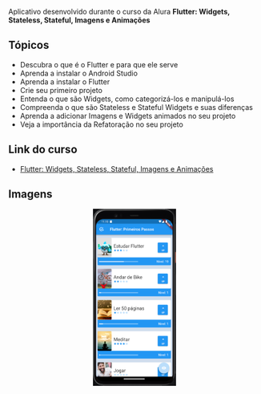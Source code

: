 <p>Aplicativo desenvolvido durante o curso da Alura <strong>Flutter: Widgets, Stateless, Stateful, Imagens e Animações</strong> </p>

<h2>Tópicos</h2>
<ul>
    <li>Descubra o que é o Flutter e para que ele serve</li>
    <li>Aprenda a instalar o Android Studio</li>
    <li>Aprenda a instalar o Flutter</li>
    <li>Crie seu primeiro projeto</li>
    <li>Entenda o que são Widgets, como categorizá-los e manipulá-los</li>
    <li>Compreenda o que são Stateless e Stateful Widgets e suas diferenças</li>
    <li>Aprenda a adicionar Imagens e Widgets animados no seu projeto</li>
    <li>Veja a importância da Refatoração no seu projeto</li>
</ul>

<h2>Link do curso</h2>
<ul>
    <li><a href="https://cursos.alura.com.br/course/flutter-widgets-stateless-stateful-imagens-animacoes">Flutter: Widgets, Stateless, Stateful, Imagens e Animações</a></li>
</ul>

<h2>Imagens</h2>
<div align="center">
    <img width="33%" src="https://raw.githubusercontent.com/DouglasLeal/curso-flutter-widgets-alura/main/assets/screenshots/img1.png" />
</div>
